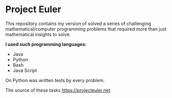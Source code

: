 # Project Euler

This repository contains my version of solved a series of challenging mathematical/computer programming problems that required more than just mathematical insights to solve.

**I used such programming languages:**
- Java
- Python
- Bash
- Java Script

On Python was written tests by every problem.

The source of these tasks https://projecteuler.net